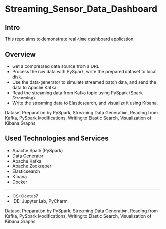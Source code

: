 # Streaming_Sensor_Data_Dashboard
## Intro
This repo aims to demonstrate real-time dashboard application.

## Overview
- Get a compressed data source from a URL
- Process the raw data with PySpark, write the prepared dataset to local disk.
- Use the data-generator to simulate streamed batch data, and send the data to Apache Kafka.
- Read the streaming data from Kafka topic using PySpark (Spark Streaming).
- Write the streaming data to Elasticsearch, and visualize it using Kibana.

Dataset Preparation by PySpark, Streaming Data Generation, Reading from Kafka, PySpark Modifications, Writing to Elastic Search, Visualization of Kibana Graphs

## Used Technologies and Services
- Apache Spark (PySpark)
- Data Generator
- Apache Kafka
- Apache Zookeeper
- Elasticsearch
- Kibana
- Docker
-----------
- OS: Centos7
- IDE: Jupyter Lab, PyCharm


Dataset Preparation by PySpark, Streaming Data Generation, Reading from Kafka, PySpark Modifications, Writing to Elastic Search, Visualization of Kibana Graphs
